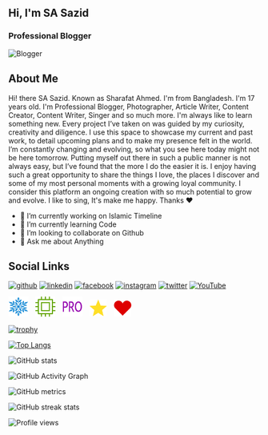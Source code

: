 
## Hi, I'm SA Sazid
### Professional Blogger 

![Blogger ](https://github.com/shovoalways/shovoalways.git)

## About Me
Hi! there SA Sazid. Known as Sharafat Ahmed. I'm from Bangladesh. I'm 17 years old. I'm Professional Blogger, Photographer, Article Writer, Content Creator, Content Writer, Singer and so much more. I'm always like to learn something new. Every project I’ve taken on was guided by my curiosity, creativity and diligence. I use this space to showcase my current and past work, to detail upcoming plans and to make my presence felt in the world. I’m constantly changing and evolving, so what you see here today might not be here tomorrow. Putting myself out there in such a public manner is not always easy, but I’ve found that the more I do the easier it is. I enjoy having such a great opportunity to share the things I love, the places I discover and some of my most personal moments with a growing loyal community. I consider this platform an ongoing creation with so much potential to grow and evolve. I like to sing, It's make me happy. Thanks ❤

- 🔭 I’m currently working on Islamic Timeline 
- 🌱 I’m currently learning Code 
- 👯 I’m looking to collaborate on Github 
- 💬 Ask me about Anything 

## Social Links
[<img src='https://cdn.jsdelivr.net/npm/simple-icons@3.0.1/icons/github.svg' alt='github' height='40'>](https://github.com/officialsharafat)  [<img src='https://cdn.jsdelivr.net/npm/simple-icons@3.0.1/icons/linkedin.svg' alt='linkedin' height='40'>](https://www.linkedin.com/in/sharafatahmedofficial/)  [<img src='https://cdn.jsdelivr.net/npm/simple-icons@3.0.1/icons/facebook.svg' alt='facebook' height='40'>](https://www.facebook.com/1sa.official)  [<img src='https://cdn.jsdelivr.net/npm/simple-icons@3.0.1/icons/instagram.svg' alt='instagram' height='40'>](https://www.instagram.com/sharafatahmedofficial/)  [<img src='https://cdn.jsdelivr.net/npm/simple-icons@3.0.1/icons/twitter.svg' alt='twitter' height='40'>](https://twitter.com/1sa_official)  [<img src='https://cdn.jsdelivr.net/npm/simple-icons@3.0.1/icons/youtube.svg' alt='YouTube' height='40'>](https://www.youtube.com/channel/officialsharafat)  

<a href='https://archiveprogram.github.com/'><img src='https://raw.githubusercontent.com/acervenky/animated-github-badges/master/assets/acbadge.gif' width='40' height='40'></a> <a href='https://docs.github.com/en/developers'><img src='https://raw.githubusercontent.com/acervenky/animated-github-badges/master/assets/devbadge.gif' width='40' height='40'></a> <a href='https://github.com/pricing'><img src='https://raw.githubusercontent.com/acervenky/animated-github-badges/master/assets/pro.gif' width='40' height='40'></a> <a href='https://stars.github.com/'><img src='https://raw.githubusercontent.com/acervenky/animated-github-badges/master/assets/starbadge.gif' width='35' height='35'></a> <a href='https://docs.github.com/en/github/supporting-the-open-source-community-with-github-sponsors'><img src='https://raw.githubusercontent.com/acervenky/animated-github-badges/master/assets/sponsorbadge.gif' width='35' height='35'></a> 

[![trophy](https://github-profile-trophy.vercel.app/?username=officialsharafat)](https://github.com/ryo-ma/github-profile-trophy)

[![Top Langs](https://github-readme-stats.vercel.app/api/top-langs/?username=officialsharafat)](https://github.com/anuraghazra/github-readme-stats)

![GitHub stats](https://github-readme-stats.vercel.app/api?username=officialsharafat&show_icons=true&count_private=true)  

![GitHub Activity Graph](https://activity-graph.herokuapp.com/graph?username=officialsharafat)  

![GitHub metrics](https://metrics.lecoq.io/officialsharafat)  

![GitHub streak stats](https://github-readme-streak-stats.herokuapp.com/?user=officialsharafat)  

![Profile views](https://gpvc.arturio.dev/officialsharafat)  









































